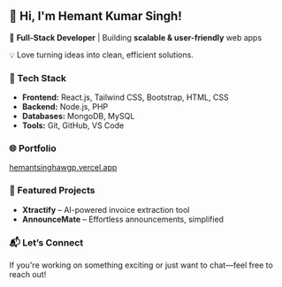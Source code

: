 ## 👋 Hi, I'm Hemant Kumar Singh!  

🚀 **Full-Stack Developer** | Building **scalable & user-friendly** web apps  

💡 Love turning ideas into clean, efficient solutions.  

### 🔹 Tech Stack  
- **Frontend:** React.js, Tailwind CSS, Bootstrap, HTML, CSS  
- **Backend:** Node.js, PHP  
- **Databases:** MongoDB, MySQL  
- **Tools:** Git, GitHub, VS Code

### 🌐 Portfolio  
[hemantsinghawgp.vercel.app](https://hemantsinghawgp.vercel.app)  

### 📂 Featured Projects  
- **Xtractify** – AI-powered invoice extraction tool  
- **AnnounceMate** – Effortless announcements, simplified  

### 📬 Let’s Connect  
If you're working on something exciting or just want to chat—feel free to reach out!  
